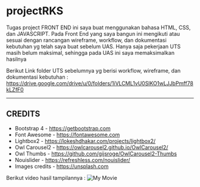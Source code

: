 # projectRKS

Tugas project FRONT END ini saya buat menggunakan bahasa HTML, CSS, dan JAVASCRIPT. 
Pada Front End yang saya bangun ini mengikuti atau sesuai dengan rancangan wireframe, workflow, dan dokumentasi kebutuhan yg telah saya buat sebelum UAS. 
Hanya saja pekerjaan UTS masih belum maksimal, sehingga pada UAS ini saya memaksimalkan hasilnya

Berikut Link folder UTS sebelumnya yg berisi workflow, wireframe, dan dokumentasi kebutuhan :
https://drive.google.com/drive/u/0/folders/1iVLCML1vU0SIKO1wLJJbPmff78kLZfF0

------------------------------------------
 CREDITS
------------------------------------------
- Bootstrap 4     -    https://getbootstrap.com
- Font Awesome    -    https://fontawesome.com
- Lightbox2       -    https://lokeshdhakar.com/projects/lightbox2/
- Owl Carousel2   -    https://owlcarousel2.github.io/OwlCarousel2/
- Owl Thumbs      -    https://github.com/gijsroge/OwlCarousel2-Thumbs
- Nouislider      -    https://refreshless.com/nouislider/
- Images credits  -   https://unsplash.com

Berikut video hasil tampilannya :
![My Movie](https://user-images.githubusercontent.com/48425594/106427566-32812e00-649a-11eb-9265-b7d226c5f17f.gif)
